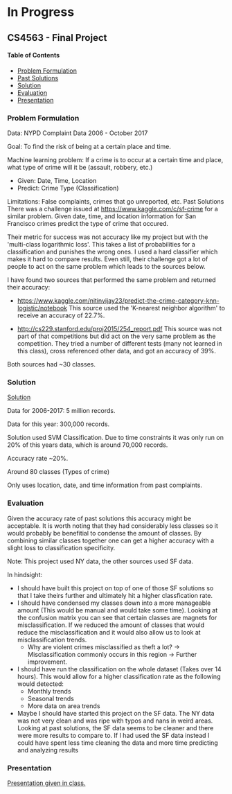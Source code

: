# In Progress
## CS4563 - Final Project

#### Table of Contents  
* [Problem Formulation](#problem-formulation)
* [Past Solutions](#past-solutions)
* [Solution](#solution)
* [Evaluation](#evaluation)
* [Presentation](#presentation)


### Problem Formulation
Data:	NYPD Complaint Data 2006 - October 2017

Goal: 	To find the risk of being at a certain place and time.

Machine learning problem: 
If a crime is to occur at a certain time and place, what type of crime will it be (assault, robbery, etc.)

* Given: Date, Time, Location
* Predict: Crime Type (Classification)

Limitations: False complaints, crimes that go unreported, etc.
Past Solutions
There was a challenge issued at https://www.kaggle.com/c/sf-crime for a similar problem. Given date, time, and location information for San Francisco crimes predict the type of crime that occured.

Their metric for success was not accuracy like my project but with the 'multi-class logarithmic loss'. This takes a list of probabilities for a classification and punishes the wrong ones. I used a hard classifier which makes it hard to compare results. Even still, their challenge got a lot of people to act on the same problem which leads to the sources below.

I have found two sources that performed the same problem and returned their accuracy:

* https://www.kaggle.com/nitinvijay23/predict-the-crime-category-knn-logistic/notebook
This source used the 'K-nearest neighbor algorithm' to receive an accuracy of 22.7%.

* http://cs229.stanford.edu/proj2015/254_report.pdf
This source was not part of that competitions but did act on the very same problem as the competition. They tried a number of different tests (many not learned in this class), cross referenced other data, and got an accuracy of 39%.

Both sources had ~30 classes.

### Solution
[Solution](Crime_Project.ipynb)

Data for 2006-2017: 5 million records.

Data for this year: 300,000 records.

Solution used SVM Classification. Due to time constraints it was only run on 20% of this years data, which is around 70,000 records.

Accuracy rate ~20%. 

Around 80 classes (Types of crime)

Only uses location, date, and time information from past complaints.

### Evaluation

Given the accuracy rate of past solutions this accuracy might be acceptable. It is worth noting that they had considerably less classes so it would probably be benefitial to condense the amount of classes. By combining similar classes together one can get a higher accuracy with a slight loss to classification specificity.

Note: This project used NY data, the other sources used SF data.

In hindsight:
- I should have built this project on top of one of those SF solutions so that I take theirs further and ultimately hit a higher classfication rate.
- I should have condensed my classes down into a more manageable amount (This would be manual and would take some time). Looking at the confusion matrix you can see that certain classes are magnets for misclassification. If we reduced the amount of classes that would reduce the misclassification and it would also allow us to look at misclassification trends.
  - Why are violent crimes misclassified as theft a lot?
 -> Misclassification commonly occurs in this region -> Further improvement.
- I should have run the classification on the whole dataset (Takes over 14 hours). This would allow for a higher classification rate as the following would detected:
  - Monthly trends
  - Seasonal trends
  - More data on area trends
- Maybe I should have started this project on the SF data. The NY data was not very clean and was ripe with typos and nans in weird areas. Looking at past solutions, the SF data seems to be cleaner and there were more results to compare to. If I had used the SF data instead I could have spent less time cleaning the data and more time predicting and analyzing results

### Presentation
[Presentation given in class.](ML_Presentation.pdf)

